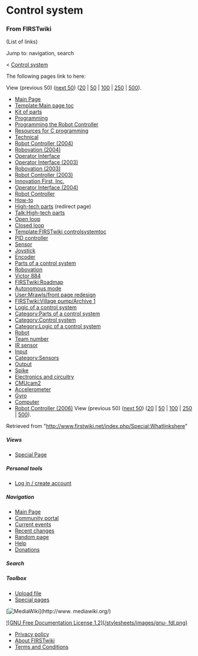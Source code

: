 # Control system

### From FIRSTwiki

(List of links)

Jump to: navigation, search

&lt; [Control system](/index.php?title=Control_system&redirect=no "Control
system" )  

The following pages link to here:

View (previous 50) ([next
50](/index.php?title=Special:Whatlinkshere/Control_system&limit=50&from=5749
"Special:Whatlinkshere/Control system" ))
([20](/index.php?title=Special:Whatlinkshere/Control_system&limit=20&from=0
"Special:Whatlinkshere/Control system" ) |
[50](/index.php?title=Special:Whatlinkshere/Control_system&limit=50&from=0
"Special:Whatlinkshere/Control system" ) |
[100](/index.php?title=Special:Whatlinkshere/Control_system&limit=100&from=0
"Special:Whatlinkshere/Control system" ) |
[250](/index.php?title=Special:Whatlinkshere/Control_system&limit=250&from=0
"Special:Whatlinkshere/Control system" ) |
[500](/index.php?title=Special:Whatlinkshere/Control_system&limit=500&from=0
"Special:Whatlinkshere/Control system" )).

  * [Main Page](/index.php/Main_Page "Main Page" )
  * [Template:Main page toc](/index.php/Template:Main_page_toc "Template:Main page toc" )
  * [Kit of parts](/index.php/Kit_of_parts "Kit of parts" )
  * [Programming](/index.php/Programming "Programming" )
  * [Programming the Robot Controller](/index.php/Programming_the_Robot_Controller "Programming the Robot Controller" )
  * [Resources for C programming](/index.php/Resources_for_C_programming "Resources for C programming" )
  * [Technical](/index.php/Technical "Technical" )
  * [Robot Controller (2004)](/index.php/Robot_Controller_%282004%29 "Robot Controller \(2004\)" )
  * [Robovation (2004)](/index.php/Robovation_%282004%29 "Robovation \(2004\)" )
  * [Operator Interface](/index.php/Operator_Interface "Operator Interface" )
  * [Operator Interface (2003)](/index.php/Operator_Interface_%282003%29 "Operator Interface \(2003\)" )
  * [Robovation (2003)](/index.php/Robovation_%282003%29 "Robovation \(2003\)" )
  * [Robot Controller (2003)](/index.php/Robot_Controller_%282003%29 "Robot Controller \(2003\)" )
  * [Innovation First, Inc.](/index.php/Innovation_First%2C_Inc. "Innovation First, Inc." )
  * [Operator Interface (2004)](/index.php/Operator_Interface_%282004%29 "Operator Interface \(2004\)" )
  * [Robot Controller](/index.php/Robot_Controller "Robot Controller" )
  * [How-to](/index.php/How-to "How-to" )
  * [High-tech parts](/index.php?title=High-tech_parts&redirect=no "High-tech parts" ) (redirect page) 
  * [Talk:High-tech parts](/index.php/Talk:High-tech_parts "Talk:High-tech parts" )
  * [Open loop](/index.php/Open_loop "Open loop" )
  * [Closed loop](/index.php/Closed_loop "Closed loop" )
  * [Template:FIRSTwiki controlsystemtoc](/index.php/Template:FIRSTwiki_controlsystemtoc "Template:FIRSTwiki controlsystemtoc" )
  * [PID controller](/index.php/PID_controller "PID controller" )
  * [Sensor](/index.php/Sensor "Sensor" )
  * [Joystick](/index.php/Joystick "Joystick" )
  * [Encoder](/index.php/Encoder "Encoder" )
  * [Parts of a control system](/index.php/Parts_of_a_control_system "Parts of a control system" )
  * [Robovation](/index.php/Robovation "Robovation" )
  * [Victor 884](/index.php/Victor_884 "Victor 884" )
  * [FIRSTwiki:Roadmap](/index.php/FIRSTwiki:Roadmap "FIRSTwiki:Roadmap" )
  * [Autonomous mode](/index.php/Autonomous_mode "Autonomous mode" )
  * [User:Mrawls/front page redesign](/index.php/User:Mrawls/front_page_redesign "User:Mrawls/front page redesign" )
  * [FIRSTwiki:Village pump/Archive 1](/index.php/FIRSTwiki:Village_pump/Archive_1 "FIRSTwiki:Village pump/Archive 1" )
  * [Logic of a control system](/index.php/Logic_of_a_control_system "Logic of a control system" )
  * [Category:Parts of a control system](/index.php/Category:Parts_of_a_control_system "Category:Parts of a control system" )
  * [Category:Control system](/index.php/Category:Control_system "Category:Control system" )
  * [Category:Logic of a control system](/index.php/Category:Logic_of_a_control_system "Category:Logic of a control system" )
  * [Robot](/index.php/Robot "Robot" )
  * [Team number](/index.php/Team_number "Team number" )
  * [IR sensor](/index.php/IR_sensor "IR sensor" )
  * [Input](/index.php/Input "Input" )
  * [Category:Sensors](/index.php/Category:Sensors "Category:Sensors" )
  * [Output](/index.php/Output "Output" )
  * [Spike](/index.php/Spike "Spike" )
  * [Electronics and circuitry](/index.php/Electronics_and_circuitry "Electronics and circuitry" )
  * [CMUcam2](/index.php/CMUcam2 "CMUcam2" )
  * [Accelerometer](/index.php/Accelerometer "Accelerometer" )
  * [Gyro](/index.php/Gyro "Gyro" )
  * [Computer](/index.php/Computer "Computer" )
  * [Robot Controller (2006)](/index.php/Robot_Controller_%282006%29 "Robot Controller \(2006\)" )
View (previous 50) ([next
50](/index.php?title=Special:Whatlinkshere/Control_system&limit=50&from=5749
"Special:Whatlinkshere/Control system" ))
([20](/index.php?title=Special:Whatlinkshere/Control_system&limit=20&from=0
"Special:Whatlinkshere/Control system" ) |
[50](/index.php?title=Special:Whatlinkshere/Control_system&limit=50&from=0
"Special:Whatlinkshere/Control system" ) |
[100](/index.php?title=Special:Whatlinkshere/Control_system&limit=100&from=0
"Special:Whatlinkshere/Control system" ) |
[250](/index.php?title=Special:Whatlinkshere/Control_system&limit=250&from=0
"Special:Whatlinkshere/Control system" ) |
[500](/index.php?title=Special:Whatlinkshere/Control_system&limit=500&from=0
"Special:Whatlinkshere/Control system" )).

Retrieved from "<http://www.firstwiki.net/index.php/Special:Whatlinkshere>"

##### Views

  * [Special Page](/index.php/Special:Whatlinkshere/Control_system)

##### Personal tools

  * [Log in / create account](/index.php?title=Special:Userlogin&returnto=Special:Whatlinkshere)

[](/index.php/Main_Page "Main Page" )

##### Navigation

  * [Main Page](/index.php/Main_Page)
  * [Community portal](/index.php/FIRSTwiki:Community_portal)
  * [Current events](/index.php/Current_events)
  * [Recent changes](/index.php/Special:Recentchanges)
  * [Random page](/index.php/Special:Random)
  * [Help](/index.php/Help:Contents)
  * [Donations](/index.php/FIRSTwiki:Site_support)

##### Search



##### Toolbox

  * [Upload file](/index.php/Special:Upload)
  * [Special pages](/index.php/Special:Specialpages)

[![MediaWiki](/skins/common/images/poweredby_mediawiki_88x31.png)](http://www.
mediawiki.org/)

[![GNU Free Documentation License 1.2](/stylesheets/images/gnu-
fdl.png)](http://www.gnu.org/copyleft/fdl.html)

  * [Privacy policy](/index.php/FIRSTwiki:Privacy_policy "FIRSTwiki:Privacy policy" )
  * [About FIRSTwiki](/index.php/FIRSTwiki:About "FIRSTwiki:About" )
  * [Terms and Conditions](/index.php/FIRSTwiki:Terms_and_conditions "FIRSTwiki:Terms and conditions" )

